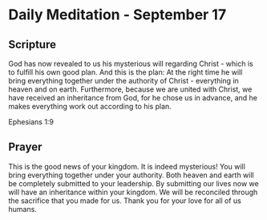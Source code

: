 # Daily Meditation - September 17

## Scripture

God has now revealed to us his mysterious will regarding Christ - which is to fulfill his own good
plan. And  this is the plan: At the right time he will bring everything together  under the
authority of Christ - everything in heaven and on earth. Furthermore, because we are united with
Christ, we have received an inheritance from God, for he chose us in advance, and he makes
everything work out according to his plan.

Ephesians 1:9


## Prayer

This is the good news of your kingdom.  It is indeed mysterious! You will bring everything together
under your authority.  Both heaven and earth will be completely submitted to your leadership. By 
submitting our lives now we will have an inheritance within your kingdom. We will be reconciled
through the sacrifice that you made for us.  Thank you for your love for all of us humans.

